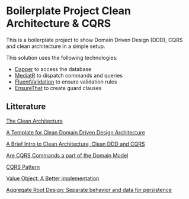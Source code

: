 # Boilerplate Project Clean Architecture & CQRS
This is a boilerplate project to show Domain Driven Design (DDD), CQRS and clean architecture in a simple setup.

This solution uses the following technologies:
* [Dapper](https://www.nuget.org/packages/Dapper/) to access the database
* [MediatR](https://www.nuget.org/packages/MediatR/) to dispatch commands and queries
* [FluentValidation](https://www.nuget.org/packages/FluentValidation/) to ensure validation rules
* [EnsureThat](https://www.nuget.org/packages/EnsureThatCore/) to create guard clauses

## Litterature
[The Clean Architecture](https://blog.cleancoder.com/uncle-bob/2012/08/13/the-clean-architecture.html)

[A Template for Clean Domain Driven Design Architecture](https://blog.jacobsdata.com/2020/03/02/a-clean-domain-driven-design-architectural-template)

[A Brief Intro to Clean Architecture, Clean DDD and CQRS](https://blog.jacobsdata.com/2020/02/19/a-brief-intro-to-clean-architecture-clean-ddd-and-cqrs)

[Are CQRS Commands a part of the Domain Model](https://enterprisecraftsmanship.com/posts/cqrs-commands-part-domain-model/)

[CQRS Pattern](https://docs.microsoft.com/en-us/azure/architecture/patterns/cqrs)

[Value Object: A Better implementation](https://enterprisecraftsmanship.com/posts/value-object-better-implementation/)

[Aggregate Root Design: Separate behavior and data for persistence](https://www.youtube.com/watch?v=GtWVGJp061A)
